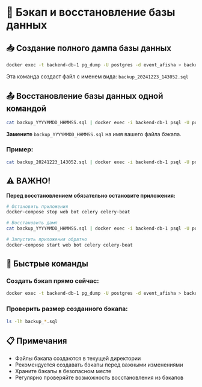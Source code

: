 # 💾 Бэкап и восстановление базы данных

## 📥 Создание полного дампа базы данных

```bash
docker exec -t backend-db-1 pg_dump -U postgres -d event_afisha > backup_$(date +%Y%m%d_%H%M%S).sql
```

Эта команда создаст файл с именем вида: `backup_20241223_143052.sql`

## 📤 Восстановление базы данных одной командой

```bash
cat backup_YYYYMMDD_HHMMSS.sql | docker exec -i backend-db-1 psql -U postgres -d event_afisha
```

**Замените** `backup_YYYYMMDD_HHMMSS.sql` на имя вашего файла бэкапа.

### Пример:
```bash
cat backup_20241223_143052.sql | docker exec -i backend-db-1 psql -U postgres -d event_afisha
```

## ⚠️ ВАЖНО!

**Перед восстановлением обязательно остановите приложения:**

```bash
# Остановить приложения
docker-compose stop web bot celery celery-beat

# Восстановить дамп
cat backup_YYYYMMDD_HHMMSS.sql | docker exec -i backend-db-1 psql -U postgres -d event_afisha

# Запустить приложения обратно
docker-compose start web bot celery celery-beat
```

## 🚀 Быстрые команды

### Создать бэкап прямо сейчас:
```bash
docker exec -t backend-db-1 pg_dump -U postgres -d event_afisha > backup_current_$(date +%Y%m%d_%H%M%S).sql
```

### Проверить размер созданного бэкапа:
```bash
ls -lh backup_*.sql
```

## 📋 Примечания

- Файлы бэкапа создаются в текущей директории
- Рекомендуется создавать бэкапы перед важными изменениями
- Храните бэкапы в безопасном месте
- Регулярно проверяйте возможность восстановления из бэкапов
